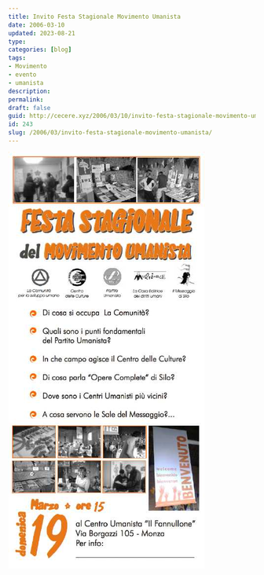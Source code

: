 ```yaml
---
title: Invito Festa Stagionale Movimento Umanista
date: 2006-03-10
updated: 2023-08-21
type: 
categories: [blog]
tags:
- Movimento
- evento
- umanista
description: 
permalink: 
draft: false
guid: http://cecere.xyz/2006/03/10/invito-festa-stagionale-movimento-umanista/
id: 243
slug: /2006/03/invito-festa-stagionale-movimento-umanista/
---
```


![](../../../assets/img/post/2006/invito_stagionale190306.jpg)